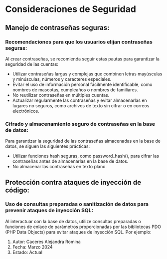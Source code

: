 # Consideraciones de Seguridad

## Manejo de contraseñas seguras:

### Recomendaciones para que los usuarios elijan contraseñas seguras:

Al crear contraseñas, se recomienda seguir estas pautas para garantizar la seguridad de las cuentas:

- Utilizar contraseñas largas y complejas que combinen letras mayúsculas y minúsculas, números y caracteres especiales.
- Evitar el uso de información personal fácilmente identificable, como nombres de mascotas, cumpleaños o nombres de familiares.
- No reutilizar contraseñas en múltiples cuentas.
- Actualizar regularmente las contraseñas y evitar almacenarlas en lugares no seguros, como archivos de texto sin cifrar o en correos electrónicos.

### Cifrado y almacenamiento seguro de contraseñas en la base de datos:

Para garantizar la seguridad de las contraseñas almacenadas en la base de datos, se siguen las siguientes prácticas:

- Utilizar funciones hash seguras, como password_hash(), para cifrar las contraseñas antes de almacenarlas en la base de datos.
- No almacenar las contraseñas en texto plano.

## Protección contra ataques de inyección de código:

### Uso de consultas preparadas o sanitización de datos para prevenir ataques de inyección SQL:

Al interactuar con la base de datos, utilize consultas preparadas o funciones de enlace de parámetros proporcionadas por las bibliotecas PDO (PHP Data Objects) para evitar ataques de inyección SQL. Por ejemplo:
1. Autor: Caceres Alejandra Romina
2. Fecha: Marzo 2024
3. Estado: Actual